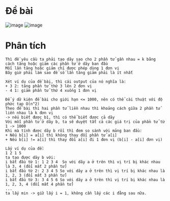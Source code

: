 # Đề bài
![image](https://github.com/VanHoang110802/Competitive_Programming/assets/108053955/5f2dce70-54d1-4b1a-bfc9-7d1bb292ff4a)
![image](https://github.com/VanHoang110802/Competitive_Programming/assets/108053955/77df3a5b-1a66-486c-9451-ddc175ccd343)

# Phân tích
```
Thì đề yêu cầu ta phải tạo dãy sao cho 2 phần tử gần nhau = k bằng cách tăng hoặc giảm các phần tử ở dãy ban đầu
Mỗi lần tăng hoặc giảm chỉ được phép dùng 1 đơn vị
Bây giờ phải làm sao để số lần tăng giảm phải là ít nhất

Xét ví dụ của đề bài, thì cái output của nó nghĩa là:
+ 3 2: tăng phần tử thứ 3 lên 2 đơn vị
- 4 1: giảm phần tử thứ 4 xuống 1 đơn vị

Để ý dữ kiện đề bài cho giới hạn <= 1000, nên có thể cài thuật với độ phức tạp O(n^2)
Theo đề bài thì hai phần tử liền nhau thì khoảng cách giữa 2 phần tử liền nhau là k đơn vị
-> nếu biết được b1, thì có thể biết được cả dãy
Với mỗi phần tử ở dãy b, ta sẽ duyệt tất cả các giá trị của phần tử từ 1 -> 1000
Khi mà tính được dãy b rồi thì đem so sánh với mảng ban đầu:
+ Nếu b[i] = a[i] thì không thay đổi phần tử a[i]
+ Nếu b[i] != a[i] thì thay đổi a[i] đi 1 đơn vị (b[i] - a[i] đơn vị)

Lấy ví dụ của đề:
1 2 1 5
ta tạo được dãy b với:
i bắt đầu từ 1: 1 2 3 4  So với dãy a ở trên thì vị trí bị khác nhau là 3, 4 (đổi mất 2 phần tử)
i bắt đầu từ 2: 2 3 4 5 So với dãy a ở trên thì vị trí bị khác nhau là 1, 2, 3 (đổi mất 3 phần tử)
i bắt đầu từ 3: 3 4 5 6 So với dãy a ở trên thì vị trí bị khác nhau là 1, 2, 3, 4 (đổi mất 4 phần tử)
...
ta lấy min -> giữ lấy i = 1, không cần lấy các i đằng sau nữa.
```
